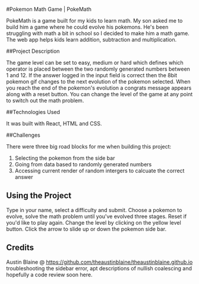 #Pokemon Math Game | PokeMath

PokeMath is a game built for my kids to learn math. My son asked me to build him a game where he could evolve his pokemons. He's been struggling with math a bit in school so I decided to make him a math game. The web app helps kids learn addition, subtraction and multiplication. 

##Project Description

The game level can be set to easy, medium or hard which defines which operator is placed between the two randomly generated numbers between 1 and 12. If the answer logged in the input field is correct then the 8bit pokemon gif changes to the next evolution of the pokemon selected. When you reach the end of the pokemon's evolution a congrats message appears along with a reset button. You can change the level of the game at any point to switch out the math problem.

##Technologies Used

It was built with React, HTML and CSS.

##Challenges

There were three big road blocks for me when building this project:

1. Selecting the pokemon from the side bar
2. Going from data based to randomly generated numbers
3. Accessing current render of random intergers to calcuate the correct answer


## Using the Project
Type in your name, select a difficulty and submit. Choose a pokemon to evolve, solve the math problem until you've evolved three stages. Reset if you'd like to play again. Change the level by clicking on the yellow level button. Click the arrow to slide up or down the pokemon side bar.

## Credits

Austin Blaine @ https://github.com/theaustinblaine/theaustinblaine.github.io troubleshooting the sidebar error, apt descriptions of nullish coalescing and hopefully a code review soon here.
